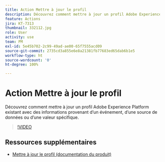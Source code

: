 ```yaml
---
title: Action Mettre à jour le profil
description: Découvrez comment mettre à jour un profil Adobe Experience Platform existant avec des informations provenant d’un événement, d’une source de données ou d’une valeur spécifique.
feature: Actions
jira: KT-7313
thumbnail: 332112.jpg
role: User
activity: use
team: PM
exl-id: 5e45b702-2c99-49ad-ae00-65f7555acd09
source-git-commit: 2735cd3a855e6e8a21381fb77683ed65dab6b1e5
workflow-type: ht
source-wordcount: '0'
ht-degree: 100%

---
```


# Action Mettre à jour le profil

Découvrez comment mettre à jour un profil Adobe Experience Platform existant avec des informations provenant d’un événement, d’une source de données ou d’une valeur spécifique.

>[!VIDEO](https://video.tv.adobe.com/v/332112?quality=12&learn=on)

## Ressources supplémentaires

* [Mettre à jour le profil (documentation du produit)](https://experienceleague.adobe.com/docs/journeys/using/building-journeys/about-journey-building/action-activities/update-profiles.html?lang=fr#important-notes)
